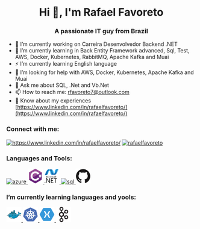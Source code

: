 <h1 align="center"> Hi 👋, I'm Rafael Favoreto </h1>
<h3 align="center">A passionate IT guy from Brazil</h3>

- 🔭 I’m currently working on Carreira Desenvolvedor Backend .NET
- 🌱 I’m currently learning in Back Entity Framework advanced, Sql, Test, AWS, Docker, Kubernetes, RabbitMQ, Apache Kafka and Muai
- ⚡ I’m currently learning English language 
- 🤔 I’m looking for help with AWS, Docker, Kubernetes, Apache Kafka and Muai
- 💬 Ask me about SQL, .Net and Vb.Net
- 📫 How to reach me: rfavoreto7@outlook.com
- 📄 Know about my experiences [https://www.linkedin.com/in/rafaelfavoreto/](https://www.linkedin.com/in/rafaelfavoreto/)


<h3 align="left">Connect with me:</h3>
<p align="left">
<a href="https://www.linkedin.com/in/rafaelfavoreto/" target="blank"><img align="center" src="https://raw.githubusercontent.com/rahuldkjain/github-profile-readme-generator/master/src/images/icons/Social/linked-in-alt.svg" alt="https://www.linkedin.com/in/rafaelfavoreto/" height="30" width="40" /></a>
<a href="https://www.instagram.com/rafaelfavoreto7/" target="blank"><img align="center" src="https://raw.githubusercontent.com/rahuldkjain/github-profile-readme-generator/master/src/images/icons/Social/instagram.svg" alt="rafaelfavoreto" height="30" width="40" /></a>
</p>


<h3 align="left">Languages and Tools:</h3>
<p align="left"> <a href="https://azure.microsoft.com/en-in/" target="_blank" rel="noreferrer"> <img src="https://www.vectorlogo.zone/logos/microsoft_azure/microsoft_azure-icon.svg" alt="azure" width="40" height="40"/> </a>
<a href="https://desenvolvedor.io" target="_blank" rel="noreferrer"> <img src="https://raw.githubusercontent.com/devicons/devicon/master/icons/csharp/csharp-original.svg" alt="csharp" width="40" height="40"/> </a>
<a href="https://balta.io/" target="_blank" rel="noreferrer"> <img src="https://raw.githubusercontent.com/devicons/devicon/master/icons/dot-net/dot-net-original-wordmark.svg" alt="dotnet" width="40" height="40"/> </a>
<a href="https://www.microsoft.com/en-us/sql-server" target="_blank" rel="noreferrer"> <img src="https://www.svgrepo.com/show/303229/microsoft-sql-server-logo.svg" alt="sql" width="40" height="40"/> </a>
<a href="https://github.com/rafaelfavoreto" target="_blank" rel="noreferrer"> <img src="https://raw.githubusercontent.com/devicons/devicon/master/icons/github/github-original.svg" alt="github" width="40" height="40"/> </a>
</p>

<h3 align="left">I’m currently learning languages and yools:</h3>
<p align="left"> 
<a href="https://www.docker.com/" target="_blank" rel="noreferrer"> <img src="https://raw.githubusercontent.com/devicons/devicon/master/icons/docker/docker-original.svg" alt="docker" width="40" height="40"/> </a>
<a href="https://kubernetes.io/pt-br/" target="_blank" rel="noreferrer"> <img src="https://raw.githubusercontent.com/devicons/devicon/master/icons/kubernetes/kubernetes-plain.svg" alt="kubernetes" width="40" height="40"/> </a>
<a href="https://learn.microsoft.com/pt-br/dotnet/maui/what-is-maui" target="_blank" rel="noreferrer"> <img src="https://raw.githubusercontent.com/devicons/devicon/master/icons/xamarin/xamarin-original.svg" alt="muai" width="40" height="40"/> </a>
<a href="https://kafka.apache.org/" target="_blank" rel="noreferrer"> <img src="https://raw.githubusercontent.com/devicons/devicon/master/icons/apachekafka/apachekafka-original.svg" alt="kafka" width="40" height="40"/> </a>
</p>



